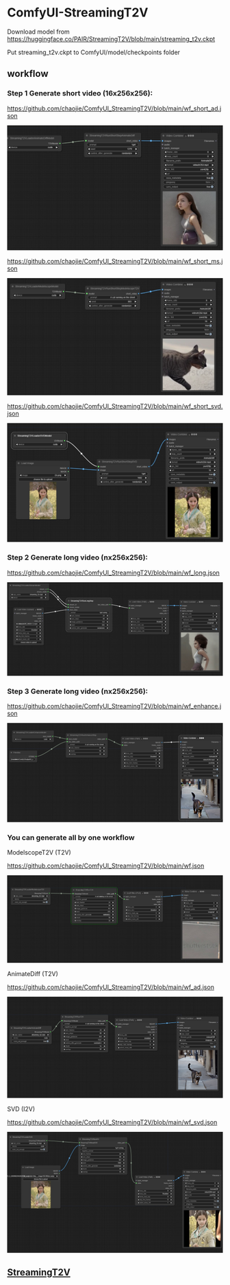 # ComfyUI-StreamingT2V

Download model from https://huggingface.co/PAIR/StreamingT2V/blob/main/streaming_t2v.ckpt

Put streaming_t2v.ckpt to ComfyUI/model/checkpoints folder

## workflow

### Step 1 Generate short video (16x256x256):

https://github.com/chaojie/ComfyUI_StreamingT2V/blob/main/wf_short_ad.json

<img src="wf_short_ad.png" raw=true>

https://github.com/chaojie/ComfyUI_StreamingT2V/blob/main/wf_short_ms.json

<img src="wf_short_ms.png" raw=true>

https://github.com/chaojie/ComfyUI_StreamingT2V/blob/main/wf_short_svd.json

<img src="wf_short_svd.png" raw=true>

### Step 2 Generate long video (nx256x256):

https://github.com/chaojie/ComfyUI_StreamingT2V/blob/main/wf_long.json

<img src="wf_long.png" raw=true>

### Step 3 Generate long video (nx256x256):

https://github.com/chaojie/ComfyUI_StreamingT2V/blob/main/wf_enhance.json

<img src="wf_enhance.png" raw=true>

### You can generate all by one workflow

ModelscopeT2V (T2V)

https://github.com/chaojie/ComfyUI_StreamingT2V/blob/main/wf.json

<img src="wf.png" raw=true>

AnimateDiff (T2V)

https://github.com/chaojie/ComfyUI_StreamingT2V/blob/main/wf_ad.json

<img src="wf_ad.png" raw=true>

SVD (I2V)

https://github.com/chaojie/ComfyUI_StreamingT2V/blob/main/wf_svd.json

<img src="wf_svd.png" raw=true>

## [StreamingT2V](https://github.com/Picsart-AI-Research/StreamingT2V)
